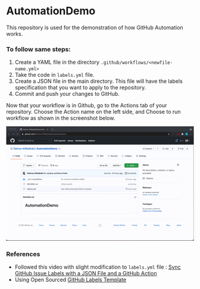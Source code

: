 # AutomationDemo

This repository is used for the demonstration of how GitHub Automation works.

### To follow same steps:

1. Create a YAML file in the directory `.github/workflows/<newfile-name.yml>`
1. Take the code in `labels.yml` file.
1. Create a JSON file in the main directory. This file will have the labels specification that you want to apply to the repository.
1. Commit and push your changes to GitHub.

Now that your workflow is in Github, go to the Actions tab of your repository. Choose the Action name on the left side, and Choose to run workflow as shown in the screenshot below.

![Run GitHub Actions](Assets/Running-Automation.gif)

### References

- Followed this video with slight modification to `labels.yml` file : [Sync GitHub Issue Labels with a JSON File and a GitHub Action](https://www.youtube.com/watch?v=HTFf0P2DlvQ)
- Using Open Sourced [GitHub Labels Template](https://github.com/xavierchow/github-label-template)
